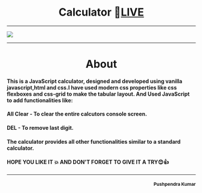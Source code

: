 <h1 align="center">Calculator 🔴<a href="https://pushpendra1723.github.io/Calculator-Vanilla-JS-/">LIVE</a></h1>
<hr>
<img src="https://github.com/Pushpendra1723/Calculator-Vanilla-JS-/assets/94159743/b1809d58-2d18-4561-8bb4-07bd6df1a97b">
<hr>
<h1 align="center">About</h1>
<h4>This is a JavaScript calculator, designed and developed using vanilla javascript,html and css.I have used modern css properties like css flexboxes and css-grid to make the tabular layout. And Used JavaScript to add functionalities like:</h4>
<h4><strong>All Clear - </strong>To clear the entire calcutors console screen.</h4>
<h4><strong>DEL - </strong>To remove last digit.</h4>
<h4>The calculator provides all other functionalities similar to a standard calculator.</h4>
<h4>HOPE YOU LIKE IT 💥 AND DON'T FORGET TO GIVE IT A TRY😊👍</h4>
<hr>
<h4 align="right" style="font-size:12px;">Pushpendra Kumar</h4>

